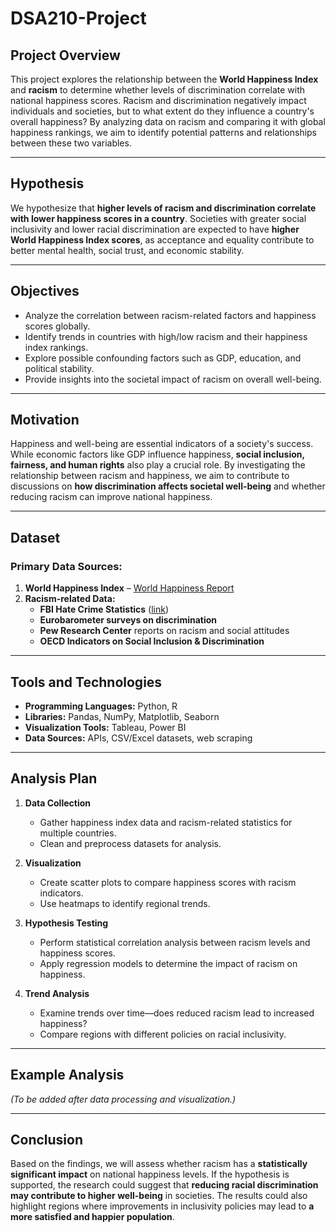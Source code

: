 # DSA210-Project  

## Project Overview  

This project explores the relationship between the **World Happiness Index** and **racism** to determine whether levels of discrimination correlate with national happiness scores. Racism and discrimination negatively impact individuals and societies, but to what extent do they influence a country's overall happiness? By analyzing data on racism and comparing it with global happiness rankings, we aim to identify potential patterns and relationships between these two variables.  

---

## Hypothesis  

We hypothesize that **higher levels of racism and discrimination correlate with lower happiness scores in a country**. Societies with greater social inclusivity and lower racial discrimination are expected to have **higher World Happiness Index scores**, as acceptance and equality contribute to better mental health, social trust, and economic stability.  

---

## Objectives  

- Analyze the correlation between racism-related factors and happiness scores globally.  
- Identify trends in countries with high/low racism and their happiness index rankings.  
- Explore possible confounding factors such as GDP, education, and political stability.  
- Provide insights into the societal impact of racism on overall well-being.  

---

## Motivation  

Happiness and well-being are essential indicators of a society's success. While economic factors like GDP influence happiness, **social inclusion, fairness, and human rights** also play a crucial role. By investigating the relationship between racism and happiness, we aim to contribute to discussions on **how discrimination affects societal well-being** and whether reducing racism can improve national happiness.  

---

## Dataset  

### **Primary Data Sources:**  
1. **World Happiness Index** – [World Happiness Report](https://worldhappiness.report/)  
2. **Racism-related Data:**  
   - **FBI Hate Crime Statistics** ([link](https://www.fbi.gov/services/cjis/ucr))  
   - **Eurobarometer surveys on discrimination**  
   - **Pew Research Center** reports on racism and social attitudes  
   - **OECD Indicators on Social Inclusion & Discrimination**  

---

## Tools and Technologies  

- **Programming Languages:** Python, R  
- **Libraries:** Pandas, NumPy, Matplotlib, Seaborn  
- **Visualization Tools:** Tableau, Power BI  
- **Data Sources:** APIs, CSV/Excel datasets, web scraping  

---

## Analysis Plan  

1. **Data Collection**  
   - Gather happiness index data and racism-related statistics for multiple countries.  
   - Clean and preprocess datasets for analysis.  

2. **Visualization**  
   - Create scatter plots to compare happiness scores with racism indicators.  
   - Use heatmaps to identify regional trends.  

3. **Hypothesis Testing**  
   - Perform statistical correlation analysis between racism levels and happiness scores.  
   - Apply regression models to determine the impact of racism on happiness.  

4. **Trend Analysis**  
   - Examine trends over time—does reduced racism lead to increased happiness?  
   - Compare regions with different policies on racial inclusivity.  

---

## Example Analysis  

*(To be added after data processing and visualization.)*  

---

## Conclusion  

Based on the findings, we will assess whether racism has a **statistically significant impact** on national happiness levels. If the hypothesis is supported, the research could suggest that **reducing racial discrimination may contribute to higher well-being** in societies. The results could also highlight regions where improvements in inclusivity policies may lead to **a more satisfied and happier population**.  


